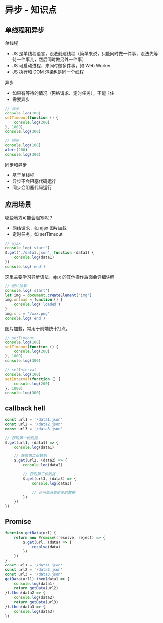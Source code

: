 # 异步 - 知识点

## 单线程和异步

单线程

- JS 是单线程语言，没法创建线程（简单来说，只能同时做一件事，没法先等待一件事儿，然后同时做另外一件事）
- JS 可启动进程，来同时做多件事，如 Web Worker
- JS 执行和 DOM 渲染也是同一个线程

异步

- 如果有等待的情况（网络请求、定时任务），不能卡住
- 需要异步

```js
// 异步
console.log(100)
setTimeout(function () {
    console.log(200)
}, 1000)
console.log(300)

// 同步
console.log(100)
alert(200)
console.log(300)
```

同步和异步

- 基于单线程
- 异步不会阻塞代码运行
- 同步会阻塞代码运行

## 应用场景

哪些地方可能会阻塞呢？

- 网络请求，如 ajax 图片加载
- 定时任务，如 setTimeout

```js
// ajax
console.log('start')
$.get('./data1.json', function (data1) {
    console.log(data1)
})
console.log('end')
```

这里主要学习异步语法，ajax 的其他操作后面会详细讲解

```js
// 图片加载
console.log('start')
let img = document.createElement('img')
img.onload = function () {
    console.log('loaded')
}
img.src = '/xxx.png'
console.log('end')
```

图片加载，常用于前端统计打点。

```js
// setTimeout
console.log(100)
setTimeout(function () {
    console.log(200)
}, 1000)
console.log(300)
```

```js
// setInterval
console.log(100)
setInterval(function () {
    console.log(200)
}, 1000)
console.log(300)
```

## callback hell

```js
const url1 = '/data1.json'
const url2 = '/data2.json'
const url3 = '/data3.json'

// 获取第一份数据
$.get(url1, (data1) => {
    console.log(data1)

    // 获取第二份数据
    $.get(url2, (data2) => {
        console.log(data2)

        // 获取第三份数据
        $.get(url3, (data3) => {
            console.log(data3)

            // 还可能获取更多的数据
        })
    })
})
```

## Promise

```js
function getData(url) {
    return new Promise((resolve, reject) => {
        $.get(url, (data) => {
            resolve(data)
        })
    })
}
const url1 = '/data1.json'
const url2 = '/data2.json'
const url3 = '/data3.json'
getData(url1).then(data1 => {
    console.log(data1)
    return getData(url2)
}).then(data2 => {
    console.log(data2)
    return getData(url3)
}).then(data3 => {
    console.log(data3)
})
```
